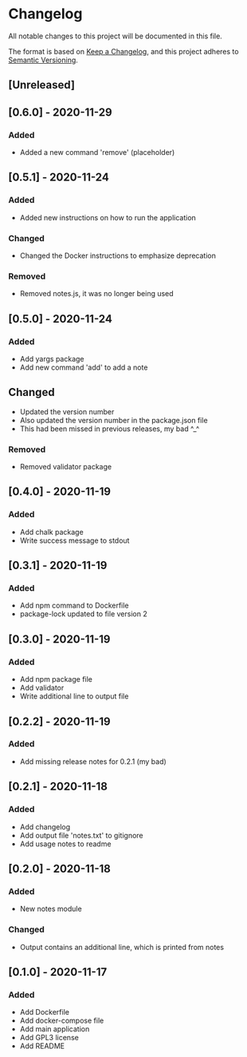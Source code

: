 # Changelog
All notable changes to this project will be documented in this file.

The format is based on [Keep a Changelog](https://keepachangelog.com/en/1.0.0/),
and this project adheres to [Semantic Versioning](https://semver.org/spec/v2.0.0.html).

## [Unreleased]

## [0.6.0] - 2020-11-29
### Added
- Added a new command 'remove' (placeholder)

## [0.5.1] - 2020-11-24
### Added
- Added new instructions on how to run the application

### Changed
- Changed the Docker instructions to emphasize deprecation

### Removed
- Removed notes.js, it was no longer being used

## [0.5.0] - 2020-11-24
### Added
- Add yargs package
- Add new command 'add' to add a note

## Changed
- Updated the version number
- Also updated the version number in the package.json file
- This had been missed in previous releases, my bad ^_^

### Removed
- Removed validator package

## [0.4.0] - 2020-11-19
### Added
- Add chalk package
- Write success message to stdout

## [0.3.1] - 2020-11-19
### Added
- Add npm command to Dockerfile
- package-lock updated to file version 2

## [0.3.0] - 2020-11-19
### Added
- Add npm package file
- Add validator
- Write additional line to output file

## [0.2.2] - 2020-11-19
### Added
- Add missing release notes for 0.2.1 (my bad)

## [0.2.1] - 2020-11-18
### Added
- Add changelog
- Add output file 'notes.txt' to gitignore
- Add usage notes to readme

## [0.2.0] - 2020-11-18
### Added
- New notes module

### Changed
- Output contains an additional line, which is printed from notes

## [0.1.0] - 2020-11-17
### Added
- Add Dockerfile
- Add docker-compose file
- Add main application
- Add GPL3 license
- Add README